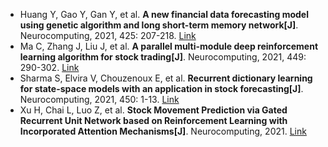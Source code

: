 * Huang Y, Gao Y, Gan Y, et al. <b>A new financial data forecasting model using genetic algorithm and long short-term memory network[J]</b>. Neurocomputing, 2021, 425: 207-218. [Link](https://www.sciencedirect.com/science/article/pii/S0925231220306718)
* Ma C, Zhang J, Liu J, et al. <b>A parallel multi-module deep reinforcement learning algorithm for stock trading[J]</b>. Neurocomputing, 2021, 449: 290-302. [Link](https://www.sciencedirect.com/science/article/pii/S0925231221005233)
* Sharma S, Elvira V, Chouzenoux E, et al. <b>Recurrent dictionary learning for state-space models with an application in stock forecasting[J]</b>. Neurocomputing, 2021, 450: 1-13. [Link](https://www.sciencedirect.com/science/article/pii/S0925231221005038)
* Xu H, Chai L, Luo Z, et al. <b>Stock Movement Prediction via Gated Recurrent Unit Network based on Reinforcement Learning with Incorporated Attention Mechanisms[J]</b>. Neurocomputing, 2021. [Link](https://www.sciencedirect.com/science/article/pii/S0925231221014508)
